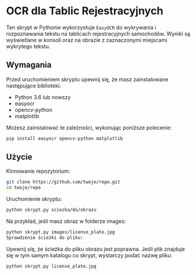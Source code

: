 # OCR dla Tablic Rejestracyjnych

Ten skrypt w Pythonie wykorzystuje `EasyOCR` do wykrywania i rozpoznawania tekstu na tablicach rejestracyjnych samochodów. Wyniki są wyświetlane w konsoli oraz na obrazie z zaznaczonymi miejscami wykrytego tekstu.

## Wymagania

Przed uruchomieniem skryptu upewnij się, że masz zainstalowane następujące biblioteki:

- Python 3.6 lub nowszy
- easyocr
- opencv-python
- matplotlib

Możesz zainstalować te zależności, wykonując poniższe polecenie:

```sh
pip install easyocr opencv-python matplotlib
```
## Użycie
Klonowanie repozytorium:

```sh
git clone https://github.com/twoje/repo.git
cd twoje/repo
```
Uruchomienie skryptu:

```sh
python skrypt.py sciezka/do/obrazu
```

Na przykład, jeśli masz obraz w folderze images:

```sh
python skrypt.py images/license_plate.jpg
Sprawdzenie ścieżki do pliku:
```
Upewnij się, że ścieżka do pliku obrazu jest poprawna. Jeśli plik znajduje się w tym samym katalogu co skrypt, wystarczy podać nazwę pliku:

```sh
python skrypt.py license_plate.jpg
```
